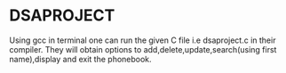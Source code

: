 # DSAPROJECT
Using gcc in terminal one can run the given C file i.e dsaproject.c in their compiler.
They will obtain options to add,delete,update,search(using first name),display and exit the phonebook.
